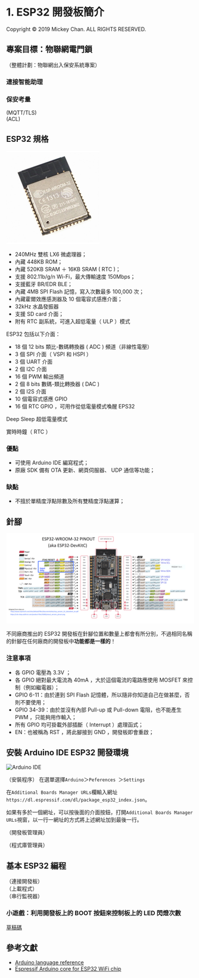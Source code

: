 # 1. ESP32 開發板簡介
Copyright &copy; 2019 Mickey Chan. ALL RIGHTS RESERVED.  

## 專案目標：物聯網電門鎖
（整體計劃：物聯網出入保安系統專案）   

### 連接智能助理
  
### 保安考量
(MQTT/TLS)  
(ACL)  

## ESP32 規格
<img src="esp-wroom-32.jpg" width="250" alt="ESP-WROOM-32 模組" title="ESP-WROOM-32 模組" />

* 240MHz 雙核 LX6 微處理器；
* 內藏 448KB ROM；
* 內藏 520KB SRAM ＋ 16KB SRAM ( RTC )；
* 支援 802.11b/g/n Wi-Fi，最大傳輸速度 150Mbps；
* 支援藍牙 BR/EDR BLE；
* 內藏 4MB SPI Flash 記憶，寫入次數最多 100,000 次；
* 內藏霍爾效應感測器及 10 個電容式感應介面；
* 32kHz 水晶發振器
* 支援 SD card 介面；
* 附有 RTC 副系統，可進入超低電量（ ULP ）模式

ESP32 包括以下介面：

* 18 個 12 bits 類比-數碼轉換器 ( ADC ) 頻道（非線性電壓）
* 3 個 SPI 介面（ VSPI 和 HSPI ）
* 3 個 UART 介面
* 2 個 I2C 介面
* 16 個 PWM 輸出頻道
* 2 個 8 bits 數碼-類比轉換器 ( DAC )
* 2 個 I2S 介面
* 10 個電容式感應 GPIO
* 16 個 RTC GPIO ，可用作從低電量模式喚醒 EPS32

Deep Sleep 超低電量模式

實時時鐘（ RTC ）

### 優點
* 可使用 Arduino IDE 編寫程式；
* 原廠 SDK 備有 OTA 更新、網頁伺服器、 UDP 通信等功能；

### 缺點
* 不擅於單精度浮點除數及所有雙精度浮點運算；

## 針腳
![ESP32 Pinmap](esp32-pinout-v2.png?raw=true "ESP32 Pinmap")

不同廠商推出的 ESP32 開發板在針腳位置和數量上都會有所分別，不過相同名稱的針腳在任何廠商的開發板中**功能都是一樣的**！

### 注意事項
* 各 GPIO 電壓為 3.3V ；
* 各 GPIO 絕對最大電流為 40mA ，大於這個電流的電路應使用 MOSFET 來控制（例如繼電器）；
* GPIO 6-11：由於連到 SPI Flash 記憶體，所以隨非你知道自己在做甚麼，否則不要使用；
* GPIO 34-39：由於並沒有內部 Pull-up 或 Pull-down 電阻，也不能產生 PWM ，只能夠用作輸入；
* 所有 GPIO 均可掛載外部插斷（ Interrupt ）處理函式；
* EN：也被稱為 RST ，將此腳接到 GND ，開發板即會重啟；

## 安裝 Arduino IDE ESP32 開發環境
![Arduino IDE](https://raw.githubusercontent.com/espressif/arduino-esp32/master/docs/arduino-ide/win-screenshots/arduino-ide.png "Arduino IDE")

（安裝程序） 
在選單選擇`Arduino`＞`Peferences `＞`Settings`

在`Additional Boards Manager URLs`欄輸入網址`https://dl.espressif.com/dl/package_esp32_index.json`。

如果有多於一個網址，可以按後面的介面按鈕，打開`Additional Boards Manager URLs`視窗，以一行一網址的方式將上述網址加到最後一行。

（開發板管理員）

（程式庫管理員）  

## 基本 ESP32 編程
（連接開發板）  
（上載程式）  
（串行監視器）  

### 小遊戲：利用開發板上的 BOOT 按鈕來控制板上的 LED 閃燈次數
[草稿碼](session_1.ino)

## 參考文獻
* [Arduino language reference](https://www.arduino.cc/en/Reference/HomePage)
* [Espressif Arduino core for ESP32 WiFi chip](https://github.com/espressif/arduino-esp32)

